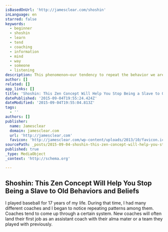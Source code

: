 ```yaml
---
isBasedOnUrl: 'http://jamesclear.com/shoshin'
inLanguage: en
starred: false
keywords:
  - beginner
  - shoshin
  - learn
  - tend
  - coaching
  - information
  - mind
  - way
  - someone
  - listening
description: This phenomenon—our tendency to repeat the behavior we are exposed to—extends to nearly everything we learn in life.
author: []
related: []
app_links: []
title: 'Shoshin: This Zen Concept Will Help You Stop Being a Slave to Old Behaviors and Beliefs'
datePublished: '2015-09-04T19:55:24.424Z'
dateModified: '2015-09-04T19:55:04.813Z'
tags:
  - ''
authors: []
publisher:
  name: Jamesclear
  domain: jamesclear.com
  url: 'http://jamesclear.com'
  favicon: 'http://jamesclear.com/wp-content/uploads/2013/10/favicon.ico'
sourcePath: _posts/2015-09-04-shoshin-this-zen-concept-will-help-you-stop-being-a-slave-t.md
published: true
_type: MediaObject
_context: 'http://schema.org'

---
```

<article style=""><h1>Shoshin: This Zen Concept Will Help You Stop Being a Slave to Old Behaviors and Beliefs</h1><p>I played baseball for 17 years of my life. During that time, I had many different coaches and I began to notice repeating patterns among them. Coaches tend to come up through a certain system. New coaches will often land their first job as an assistant coach with their alma mater or a team they played with previously.</p></article>